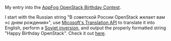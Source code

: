 ﻿My entry into the [AppFog OpenStack Birthday Contest](http://openstack.appfog.com/).

I start with the Russian string "В советской России OpenStack желает вам «с днем рождения»", use [Micosoft's Translation API](http://www.microsofttranslator.com/dev/) to translate it into English, perform a [Soviet inversion](http://sovietinversion.com/), and output the properly formatted string "Happy Birthday OpenStack". Check it out [here](http://os-birthday-contest.aws.af.cm).
